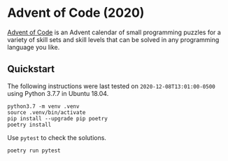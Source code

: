# Advent of Code (2020)

[Advent of Code](https://adventofcode.com/2020/) is an Advent calendar of small programming puzzles for a variety of skill sets and skill levels that can be solved in any programming language you like.

## Quickstart

The following instructions were last tested on `2020-12-08T13:01:00-0500` using Python 3.7.7 in Ubuntu 18.04.

```
python3.7 -m venv .venv
source .venv/bin/activate
pip install --upgrade pip poetry
poetry install
```

Use `pytest` to check the solutions.

```
poetry run pytest
```
